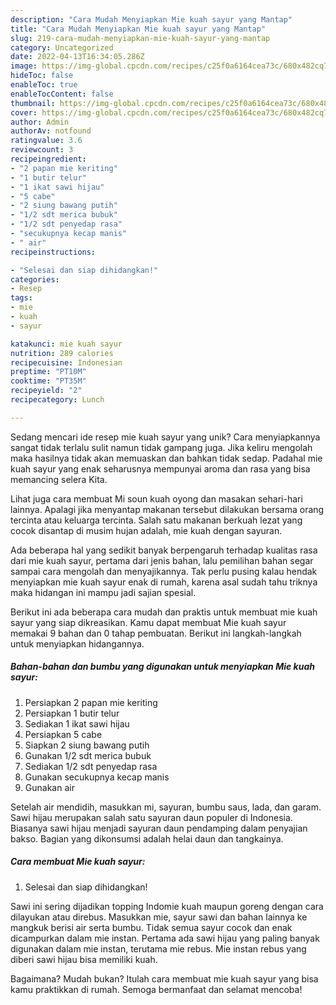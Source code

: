```yaml
---
description: "Cara Mudah Menyiapkan Mie kuah sayur yang Mantap"
title: "Cara Mudah Menyiapkan Mie kuah sayur yang Mantap"
slug: 219-cara-mudah-menyiapkan-mie-kuah-sayur-yang-mantap
category: Uncategorized
date: 2022-04-13T16:34:05.286Z
image: https://img-global.cpcdn.com/recipes/c25f0a6164cea73c/680x482cq70/mie-kuah-sayur-foto-resep-utama.jpg
hideToc: false
enableToc: true
enableTocContent: false
thumbnail: https://img-global.cpcdn.com/recipes/c25f0a6164cea73c/680x482cq70/mie-kuah-sayur-foto-resep-utama.jpg
cover: https://img-global.cpcdn.com/recipes/c25f0a6164cea73c/680x482cq70/mie-kuah-sayur-foto-resep-utama.jpg
author: Admin
authorAv: notfound
ratingvalue: 3.6
reviewcount: 3
recipeingredient:
- "2 papan mie keriting"
- "1 butir telur"
- "1 ikat sawi hijau"
- "5 cabe"
- "2 siung bawang putih"
- "1/2 sdt merica bubuk"
- "1/2 sdt penyedap rasa"
- "secukupnya kecap manis"
- " air"
recipeinstructions:

- "Selesai dan siap dihidangkan!"
categories:
- Resep
tags:
- mie
- kuah
- sayur

katakunci: mie kuah sayur 
nutrition: 289 calories
recipecuisine: Indonesian
preptime: "PT10M"
cooktime: "PT35M"
recipeyield: "2"
recipecategory: Lunch

---
```





Sedang mencari ide resep mie kuah sayur yang unik? Cara menyiapkannya sangat tidak terlalu sulit namun tidak gampang juga. Jika keliru mengolah maka hasilnya tidak akan memuaskan dan bahkan tidak sedap. Padahal mie kuah sayur yang enak seharusnya mempunyai aroma dan rasa yang bisa memancing selera Kita.





Lihat juga cara membuat Mi soun kuah oyong dan masakan sehari-hari lainnya. Apalagi jika menyantap makanan tersebut dilakukan bersama orang tercinta atau keluarga tercinta. Salah satu makanan berkuah lezat yang cocok disantap di musim hujan adalah, mie kuah dengan sayuran.

Ada beberapa hal yang sedikit banyak berpengaruh terhadap kualitas rasa dari mie kuah sayur, pertama dari jenis bahan, lalu pemilihan bahan segar sampai cara mengolah dan menyajikannya. Tak perlu pusing kalau hendak menyiapkan mie kuah sayur enak di rumah, karena asal sudah tahu triknya maka hidangan ini mampu jadi sajian spesial.






Berikut ini ada beberapa cara mudah dan praktis untuk membuat mie kuah sayur yang siap dikreasikan. Kamu dapat membuat Mie kuah sayur memakai 9 bahan dan 0 tahap pembuatan. Berikut ini langkah-langkah untuk menyiapkan hidangannya.

<!--inarticleads1-->

##### Bahan-bahan dan bumbu yang digunakan untuk menyiapkan Mie kuah sayur:

1. Persiapkan 2 papan mie keriting
1. Persiapkan 1 butir telur
1. Sediakan 1 ikat sawi hijau
1. Persiapkan 5 cabe
1. Siapkan 2 siung bawang putih
1. Gunakan 1/2 sdt merica bubuk
1. Sediakan 1/2 sdt penyedap rasa
1. Gunakan secukupnya kecap manis
1. Gunakan  air


Setelah air mendidih, masukkan mi, sayuran, bumbu saus, lada, dan garam. Sawi hijau merupakan salah satu sayuran daun populer di Indonesia. Biasanya sawi hijau menjadi sayuran daun pendamping dalam penyajian bakso. Bagian yang dikonsumsi adalah helai daun dan tangkainya. 

<!--inarticleads2-->

##### Cara membuat Mie kuah sayur:


1. Selesai dan siap dihidangkan!

Sawi ini sering dijadikan topping Indomie kuah maupun goreng dengan cara dilayukan atau direbus. Masukkan mie, sayur sawi dan bahan lainnya ke mangkuk berisi air serta bumbu. Tidak semua sayur cocok dan enak dicampurkan dalam mie instan. Pertama ada sawi hijau yang paling banyak digunakan dalam mie instan, terutama mie rebus. Mie instan rebus yang diberi sawi hijau bisa memiliki kuah. 

Bagaimana? Mudah bukan? Itulah cara membuat mie kuah sayur yang bisa kamu praktikkan di rumah. Semoga bermanfaat dan selamat mencoba!
